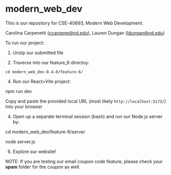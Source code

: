 # modern_web_dev

This is our repository for CSE-40693, Modern Web Development.

Carolina Carpenetti (ccarpene@nd.edu), Lauren Dungan (ldungan@nd.edu)

To run our project:

1. Unzip our submitted file
    
2. Traverse into our feature_6 directoy:

```cd modern_web_dev-0.4.0/feature-6/```

4. Run our React+Vite project:
    
  npm run dev
         
  Copy and paste the provided local URL (most likely ```http://localhost:5173/```) into your browser

4. Open up a separate terminal session (bash) and run our Node.js server by:

  cd modern_web_dev/feature-6/server

  node server.js
         
  6. Explore our website!
    

NOTE: If you are testing our email coupon code feature, please check your **spam** folder for the coupon as well.
